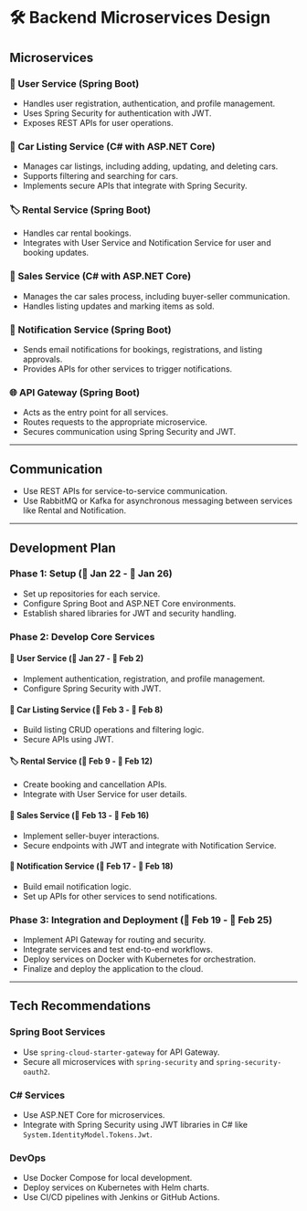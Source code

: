 # 🛠️ Backend Microservices Design

## Microservices

### 👤 User Service (Spring Boot)
- Handles user registration, authentication, and profile management.
- Uses Spring Security for authentication with JWT.
- Exposes REST APIs for user operations.

### 🚗 Car Listing Service (C# with ASP.NET Core)
- Manages car listings, including adding, updating, and deleting cars.
- Supports filtering and searching for cars.
- Implements secure APIs that integrate with Spring Security.

### 🏷️ Rental Service (Spring Boot)
- Handles car rental bookings.
- Integrates with User Service and Notification Service for user and booking updates.

### 🛒 Sales Service (C# with ASP.NET Core)
- Manages the car sales process, including buyer-seller communication.
- Handles listing updates and marking items as sold.

### 🔔 Notification Service (Spring Boot)
- Sends email notifications for bookings, registrations, and listing approvals.
- Provides APIs for other services to trigger notifications.

### 🌐 API Gateway (Spring Boot)
- Acts as the entry point for all services.
- Routes requests to the appropriate microservice.
- Secures communication using Spring Security and JWT.

---

## Communication
- Use REST APIs for service-to-service communication.
- Use RabbitMQ or Kafka for asynchronous messaging between services like Rental and Notification.

---

## Development Plan

### Phase 1: Setup (📅 Jan 22 - 📅 Jan 26)
- Set up repositories for each service.
- Configure Spring Boot and ASP.NET Core environments.
- Establish shared libraries for JWT and security handling.

### Phase 2: Develop Core Services

#### 👤 User Service (📅 Jan 27 - 📅 Feb 2)
- Implement authentication, registration, and profile management.
- Configure Spring Security with JWT.

#### 🚗 Car Listing Service (📅 Feb 3 - 📅 Feb 8)
- Build listing CRUD operations and filtering logic.
- Secure APIs using JWT.

#### 🏷️ Rental Service (📅 Feb 9 - 📅 Feb 12)
- Create booking and cancellation APIs.
- Integrate with User Service for user details.

#### 🛒 Sales Service (📅 Feb 13 - 📅 Feb 16)
- Implement seller-buyer interactions.
- Secure endpoints with JWT and integrate with Notification Service.

#### 🔔 Notification Service (📅 Feb 17 - 📅 Feb 18)
- Build email notification logic.
- Set up APIs for other services to send notifications.

### Phase 3: Integration and Deployment (📅 Feb 19 - 📅 Feb 25)
- Implement API Gateway for routing and security.
- Integrate services and test end-to-end workflows.
- Deploy services on Docker with Kubernetes for orchestration.
- Finalize and deploy the application to the cloud.

---

## Tech Recommendations

### Spring Boot Services
- Use `spring-cloud-starter-gateway` for API Gateway.
- Secure all microservices with `spring-security` and `spring-security-oauth2`.

### C# Services
- Use ASP.NET Core for microservices.
- Integrate with Spring Security using JWT libraries in C# like `System.IdentityModel.Tokens.Jwt`.

### DevOps
- Use Docker Compose for local development.
- Deploy services on Kubernetes with Helm charts.
- Use CI/CD pipelines with Jenkins or GitHub Actions.
